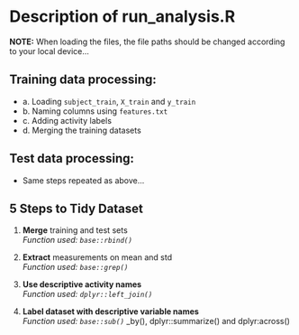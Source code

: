 # Description of run_analysis.R

**NOTE:** When loading the files, the file paths should be changed according to your local device...

## Training data processing:
- a. Loading `subject_train`, `X_train` and `y_train`
- b. Naming columns using `features.txt`
- c. Adding activity labels
- d. Merging the training datasets

## Test data processing:
- Same steps repeated as above...

## 5 Steps to Tidy Dataset

1. **Merge** training and test sets  
   _Function used: `base::rbind()`_

2. **Extract** measurements on mean and std  
   _Function used: `base::grep()`_

3. **Use descriptive activity names**  
   _Function used: `dplyr::left_join()`_

4. **Label dataset with descriptive variable names**  
   _Function used: `base::sub()`_
_by(), dplyr::summarize() and dplyr:across()
